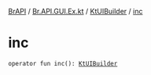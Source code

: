 [BrAPI](../../index.md) / [Br.API.GUI.Ex.kt](../index.md) / [KtUIBuilder](index.md) / [inc](./inc.md)

# inc

`operator fun inc(): `[`KtUIBuilder`](index.md)